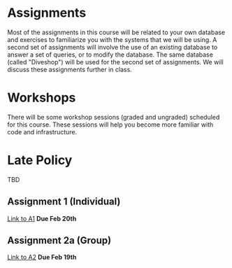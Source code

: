 # Assignments
Most of the assignments in this course will be related to your own database and exercises to familiarize you with the systems that we will be using. A second set of assignments will involve the use of an existing database to answer a set of queries, or to modify the database. The same database (called "Diveshop") will be used for the second set of assignments. We will discuss these assignments further in class.

# Workshops
There will be some workshop sessions (graded and ungraded) scheduled for this course. These sessions will help you become more familiar with code and infrastructure.

# Late Policy
TBD

## Assignment 1 (Individual)
[Link to A1](a1.md)
**Due Feb 20th**


## Assignment 2a (Group)
[Link to A2](a2a.md)
**Due Feb 19th**



